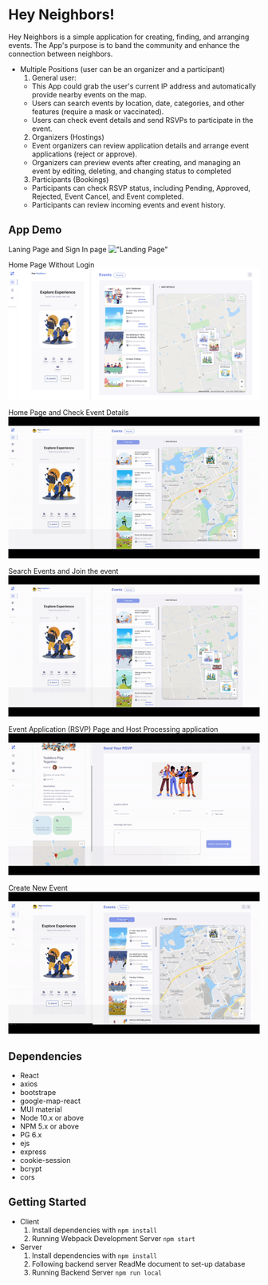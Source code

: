 # Hey Neighbors!

Hey Neighbors is a simple application for creating, finding, and arranging events. The App's purpose is to band the community and enhance the connection between neighbors.

- Multiple Positions (user can be an organizer and a participant)
  1. General user: 
  - This App could grab the user's current IP address and automatically provide nearby events on the map.
  - Users can search events by location, date, categories, and other features (require a mask or vaccinated).
  - Users can check event details and send RSVPs to participate in the event.
  2. Organizers (Hostings)
  - Event organizers can review application details and arrange event applications (reject or approve).
  - Organizers can preview events after creating, and managing an event by editing, deleting, and changing status to completed
  3. Participants (Bookings)
  - Participants can check RSVP status, including Pending, Approved, Rejected, Event Cancel, and Event completed.
  - Participants can review incoming events and event history.

## App Demo

Laning Page and Sign In page
!["Landing Page"](./client/public/readme/landing.gif)

Home Page Without Login
!["Home Page1"](./client/public/readme/HomePageWithoutLogin.jpeg)

Home Page and Check Event Details
!["Home Page2"](./client/public/readme/event_map.gif)

Search Events and Join the event
!["Search"](./client/public/readme/search.gif)

Event Application (RSVP) Page and Host Processing application
!["RSVP"](./client/public/readme/rsvp.gif)

Create New Event
!["create event"](./client/public/readme/create_event.gif)


## Dependencies

- React
- axios
- bootstrape
- google-map-react
- MUI material
- Node 10.x or above
- NPM 5.x or above
- PG 6.x
- ejs
- express
- cookie-session
- bcrypt
- cors

## Getting Started
- Client
  1. Install dependencies with `npm install`
  2. Running Webpack Development Server `npm start`
- Server
  1. Install dependencies with `npm install`
  2. Following backend server ReadMe document to set-up database 
  3. Running Backend Server `npm run local`
